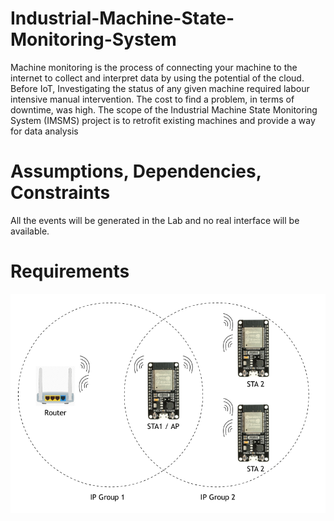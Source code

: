 # Industrial-Machine-State-Monitoring-System
Machine monitoring is the process of connecting your machine to the internet to collect and interpret data by using the potential of the cloud. Before  IoT, Investigating the status of any given machine required labour intensive manual intervention. The cost to find a problem, in terms of downtime, was high.  The scope of the Industrial Machine State Monitoring System (IMSMS) project is to retrofit existing machines and provide a way for data analysis

# Assumptions, Dependencies, Constraints
All the events will be generated in the Lab and no real interface will be available.

# Requirements
![alt text](https://raw.githubusercontent.com/srsaidas/Industrial-Machine-State-Monitoring-System/master/image/mag3.png)
